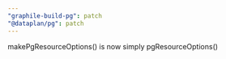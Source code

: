 ```yaml
---
"graphile-build-pg": patch
"@dataplan/pg": patch
---
```


makePgResourceOptions() is now simply pgResourceOptions()
